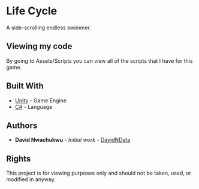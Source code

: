 # Life Cycle

A side-scrolling endless swimmer.

## Viewing my code

By going to Assets/Scripts you can view all of the scripts that I have for this game.

## Built With

* [Unity](https://unity.com/) - Game Engine
* [C#](https://docs.microsoft.com/en-us/dotnet/csharp/) - Language

## Authors

* **David Nwachukwu** - *Initial work* - [DavidNData](http://davidndata.com/)

## Rights

This project is for viewing purposes only and should not be taken, used, or modified in anyway. 
